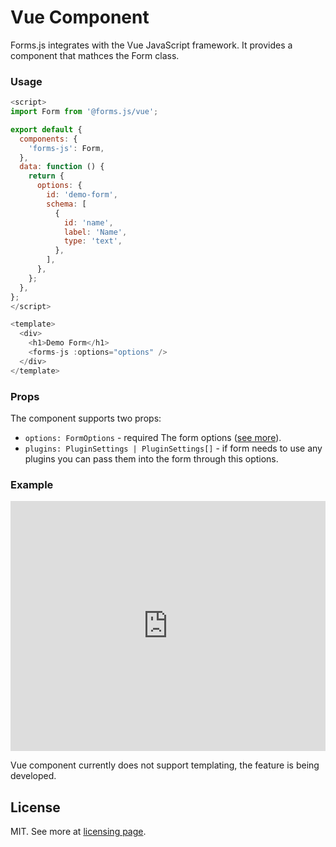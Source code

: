 # Vue Component

Forms.js integrates with the Vue JavaScript framework. It provides a component that mathces the Form class.

### Usage

```javascript
<script>
import Form from '@forms.js/vue';

export default {
  components: {
    'forms-js': Form,
  },
  data: function () {
    return {
      options: {
        id: 'demo-form',
        schema: [
          {
            id: 'name',
            label: 'Name',
            type: 'text',
          },
        ],
      },
    };
  },
};
</script>

<template>
  <div>
    <h1>Demo Form</h1>
    <forms-js :options="options" />
  </div>
</template>
```

### Props
The component supports two props:

-   `options: FormOptions` - <span class="badge warning">required</span> The form options (<a href="https://formsjs.io/documentation/v1/form">see more</a>).
-   `plugins: PluginSettings | PluginSettings[]` - if form needs to use any plugins you can pass them into the form through this options.

### Example

<iframe height="400" style="width: 100%;" scrolling="no" title="forms.js - vue example" src="https://codepen.io/trilmatic/embed/KKEGNjp?default-tab=js%2Cresult" frameborder="no" loading="lazy" allowtransparency="true" allowfullscreen="true">
  See the Pen <a href="https://codepen.io/trilmatic/pen/KKEGNjp">
  forms.js - vue example</a> by Trilmatic (<a href="https://codepen.io/trilmatic">@trilmatic</a>)
  on <a href="https://codepen.io">CodePen</a>.
</iframe>

Vue component currently does not support templating, the feature is being developed.

<h2 id="license">License</h2>

MIT. See more at <a href="https://formsjs.io/documentation/v1/licensing">licensing page</a>.